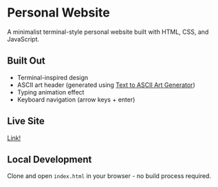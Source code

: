 # Personal Website

A minimalist terminal-style personal website built with HTML, CSS, and JavaScript.

## Built Out 
- Terminal-inspired design
- ASCII art header (generated using [Text to ASCII Art Generator](https://www.asciiart.eu/))
- Typing animation effect
- Keyboard navigation (arrow keys + enter)

## Live Site
[Link!](https://tylermarcuscross.github.io/website/)

## Local Development
Clone and open `index.html` in your browser - no build process required.
